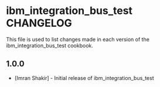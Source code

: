 ibm\_integration\_bus\_test CHANGELOG
==================================

This file is used to list changes made in each version of the ibm_integration_bus_test cookbook.

1.0.0
-----
- [Imran Shakir] - Initial release of ibm\_integration\_bus_test